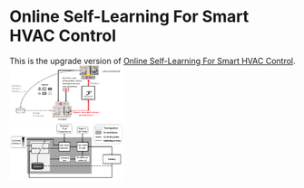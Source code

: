 # Online Self-Learning For Smart HVAC Control
This is the upgrade version of <a href="https://ieeexplore.ieee.org/document/8914027">Online Self-Learning For Smart HVAC Control</a>.<br>
<img src="./png/Tiser.png" width="200" height="100"><br>
<img src="./png/System.png" width="200" height="100">
